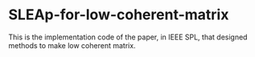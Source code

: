 # SLEAp-for-low-coherent-matrix
This is the implementation code of the paper, in IEEE SPL, that designed methods to make low coherent matrix.
